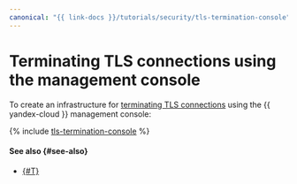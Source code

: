 ```yaml
---
canonical: "{{ link-docs }}/tutorials/security/tls-termination-console"
---
```


# Terminating TLS connections using the management console

To create an infrastructure for [terminating TLS connections](index.md) using the {{ yandex-cloud }} management console:

{% include [tls-termination-console](../../../_tutorials/security/tls-termination-console.md) %}

#### See also {#see-also}

* [{#T}](terraform.md)